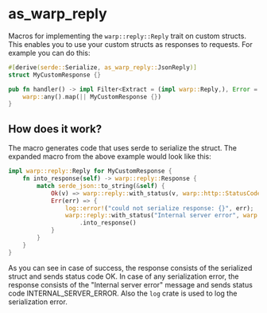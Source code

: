# as_warp_reply
Macros for implementing the `warp::reply::Reply` trait on custom structs. This enables you to use your custom structs as responses to requests. For example you can do this:

```rust
#[derive(serde::Serialize, as_warp_reply::JsonReply)]
struct MyCustomResponse {}

pub fn handler() -> impl Filter<Extract = (impl warp::Reply,), Error = Infallible> + Clone {
    warp::any().map(|| MyCustomResponse {})
}

```

## How does it work?
The macro generates code that uses serde to serialize the struct. The expanded macro from the above example would look like this:

```rust
impl warp::reply::Reply for MyCustomResponse {
    fn into_response(self) -> warp::reply::Response {
        match serde_json::to_string(&self) {
            Ok(v) => warp::reply::with_status(v, warp::http::StatusCode::OK).into_response(),
            Err(err) => {
                log::error!("could not serialize response: {}", err);
                warp::reply::with_status("Internal server error", warp::http::StatusCode::INTERNAL_SERVER_ERROR)
                    .into_response()
            }
        }
    }
}
```

As you can see in case of success, the response consists of the serialized struct and sends status code OK. In case of any serialization error, the response consists of the "Internal server error" message and sends status code INTERNAL_SERVER_ERROR. Also the `log` crate is used to log the serialization error.